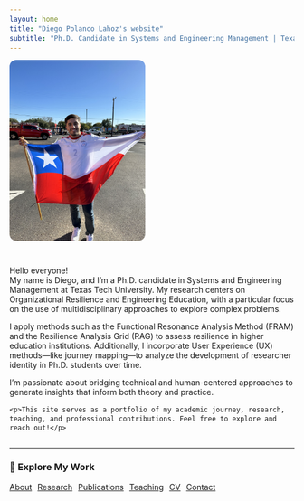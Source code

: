 ```yaml
---
layout: home
title: "Diego Polanco Lahoz's website"
subtitle: "Ph.D. Candidate in Systems and Engineering Management | Texas Tech University"
---
```


<div style="display: flex; align-items: center; gap: 30px; flex-wrap: wrap;">
  <img src="/images/intro-photo.jpg" alt="Profile picture" style="max-width: 240px; border-radius: 12px;">

  <div style="flex: 1; min-width: 280px;">
   <p>Hello everyone!<br />
My name is Diego, and I’m a Ph.D. candidate in Systems and Engineering Management at Texas Tech University. My research centers on Organizational Resilience and Engineering Education, with a particular focus on the use of multidisciplinary approaches to explore complex problems.</p>

<p>I apply methods such as the Functional Resonance Analysis Method (FRAM) and the Resilience Analysis Grid (RAG) to assess resilience in higher education institutions. Additionally, I incorporate User Experience (UX) methods—like journey mapping—to analyze the development of researcher identity in Ph.D. students over time.</p>

<p>I’m passionate about bridging technical and human-centered approaches to generate insights that inform both theory and practice.</p>

    <p>This site serves as a portfolio of my academic journey, research, teaching, and professional contributions. Feel free to explore and reach out!</p>
  </div>
</div>

---

### 🔗 Explore My Work

<p style="display: flex; flex-wrap: wrap; gap: 10px;">
  <a href="/about/" class="btn btn--primary">About</a>
  <a href="/research/" class="btn btn--primary">Research</a>
  <a href="/publications/" class="btn btn--primary">Publications</a>
  <a href="/teaching/" class="btn btn--primary">Teaching</a>
  <a href="/cv/" class="btn btn--primary">CV</a>
  <a href="/contact/" class="btn btn--primary">Contact</a>
</p>
